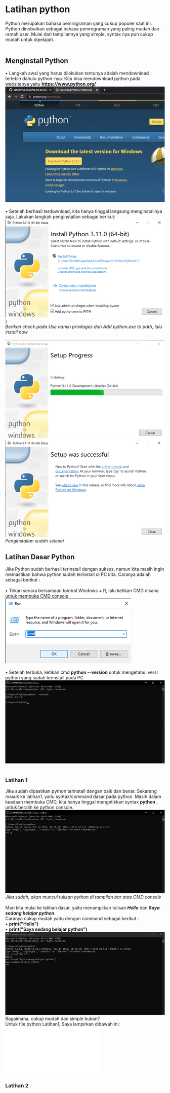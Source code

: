 # Latihan python
Python merupakan bahasa pemrograman yang cukup populer saat ini. Python dinobatkan sebagai bahasa pemrograman yang paling mudah dan ramah user. Mulai dari tampilannya yang simple, syntax nya pun cukup mudah untuk dipelajari.<br /><br />
## Menginstall Python
• Langkah awal yang harus dilakukan tentunya adalah mendownload terlebih dahulu python-nya. Kita bisa mendownload python pada websitenya yaitu **https://www.python.org/**
![image.png](screenshottgs5/ss1.png)<br /><br />
• Setelah berhasil terdownload, kita hanya tinggal langsung menginstallnya saja. Lakukan langkah penginstallan sebagai berikut:<br />
![image.png](screenshottgs5/ss2.png))<br />
*Berikan check pada Use admin privilages dan Add python.exe to path, lalu install now*<br /><br />
![image.png](screenshottgs5/ss3.png)<br />
![image.png](screenshottgs5/ss4.png)<br />
*Penginstallan sudah selesai*
## Latihan Dasar Python
Jika Python sudah berhasil terinstall dengan sukses, namun kita masih ingin memastikan bahwa python sudah terinstall di PC kita. Caranya adalah sebagai berikut :<br /><br />
• Tekan secara bersamaan tombol Windows + R, lalu ketikan CMD disana untuk membuka CMD console<br />
![image.png](screenshottgs5/ss5.png)<br /><br />
• Setelah terbuka, ketikan cmd **python --version** untuk mengetahui versi python yang sudah terinstall pada PC<br />
![image.png](screenshottgs5/ss6.png)<br /><br />
### Latihan 1
Jika sudah dipastikan python terinstall dengan baik dan benar. Sekarang masuk ke latihan1, yaitu syntax/command dasar pada python.
Masih dalam keadaan membuka CMD, kita hanya tinggal mengetikkan syntax **python** , untuk beralih ke python console.
![image.png](screenshottgs5/ss7.png)<br />
*Jika sudah, akan muncul tulisan python di tampilan bar atas CMD console*<br /><br />
Mari kita mulai ke latihan dasar, yaitu menampilkan tulisan ***Hello*** dan ***Saya sedang belajar python***.<br />
Caranya cukup mudah yaitu dengan command sebagai berikut :<br />
• **print("Hello")**<br />
• **print("Saya sedang belajar python")**<br />
![image.png](screenshottgs5/ss8.png)<br />
Bagaimana, cukup mudah dan simple bukan?<br />
Untuk file python Latihan1, Saya lampirkan dibawah ini:<br /> 
![file](Latihan1.py)
### Latihan 2